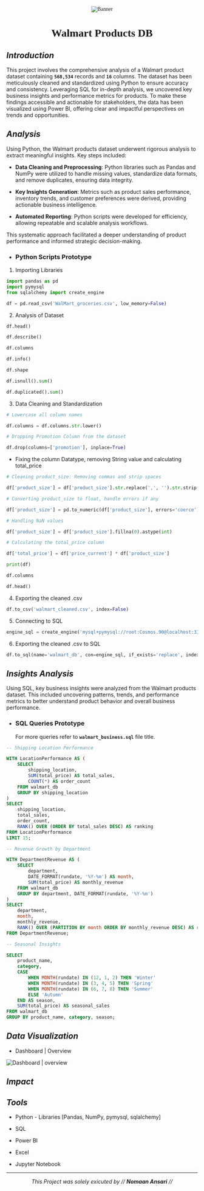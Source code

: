<div align="center" style="font-family: Times New Roman, serif">
    <img src="" alt="Banner">
    <h1><b>Walmart Products DB</b></h1>
</div>

## *Introduction*

This project involves the comprehensive analysis of a Walmart product dataset containing **`568,534`** records and **`16`** columns. 
The dataset has been meticulously cleaned and standardized using Python to ensure accuracy and consistency. 
Leveraging SQL for in-depth analysis, we uncovered key business insights and performance metrics for products. 
To make these findings accessible and actionable for stakeholders, the data has been visualized using Power BI, offering clear and impactful perspectives on trends and opportunities.

## *Analysis*

Using Python, the Walmart products dataset underwent rigorous analysis to extract meaningful insights. Key steps included:

- **Data Cleaning and Preprocessing**: Python libraries such as Pandas and NumPy were utilized to handle missing values, standardize data formats, and remove duplicates, ensuring data integrity.

- **Key Insights Generation**: Metrics such as product sales performance, inventory trends, and customer preferences were derived, providing actionable business intelligence.

- **Automated Reporting**: Python scripts were developed for efficiency, allowing repeatable and scalable analysis workflows.

This systematic approach facilitated a deeper understanding of product performance and informed strategic decision-making.

- ### Python Scripts Prototype

1. Importing Libraries

```python
import pandas as pd
import pymysql
from sqlalchemy import create_engine
```
```python
df = pd.read_csv('WalMart_groceries.csv', low_memory=False)
```

2. Analysis of Dataset

```python
df.head()

df.describe()

df.columns

df.info()

df.shape

df.isnull().sum()

df.duplicated().sum()
```

3. Data Cleaning and Standardization

```python
# Lowercase all column names

df.columns = df.columns.str.lower()

# Dropping Promotion Column from the dataset

df.drop(columns=['promotion'], inplace=True)
```

- Fixing the column Datatype, removing String value and calculating total_price
```python
# Cleaning product_size: Removing commas and strip spaces

df['product_size'] = df['product_size'].str.replace(',', '').str.strip()
```

```python
# Converting product_size to float, handle errors if any

df['product_size'] = pd.to_numeric(df['product_size'], errors='coerce')
```

```python
# Handling NaN values

df['product_size'] = df['product_size'].fillna(0).astype(int)
```

```python
# Calculating the total_price column

df['total_price'] = df['price_current'] * df['product_size']

print(df)
```

```python
df.columns

df.head()
```

4. Exporting the cleaned .csv

```python
df.to_csv('walmart_cleaned.csv', index=False)
```

5. Connecting to SQL

```python
engine_sql = create_engine('mysql+pymysql://root:Cosmos.90@localhost:3306/walmart')
```

6. Exporting the cleaned .csv to SQL

```python
df.to_sql(name='walmart_db', con=engine_sql, if_exists='replace', index=False)
```

## *Insights Analysis*

Using SQL, key business insights were analyzed from the Walmart products dataset. 
This included uncovering patterns, trends, and performance metrics to better understand product behavior and overall business performance.

- ### SQL Queries Prototype

    For more queries refer to **`walmart_business.sql`** file title.

```sql
-- Shipping Location Performance

WITH LocationPerformance AS (
    SELECT 
        shipping_location,
        SUM(total_price) AS total_sales,
        COUNT(*) AS order_count
    FROM walmart_db
    GROUP BY shipping_location
)
SELECT 
    shipping_location,
    total_sales,
    order_count,
    RANK() OVER (ORDER BY total_sales DESC) AS ranking
FROM LocationPerformance
LIMIT 15;
```

```sql
-- Revenue Growth by Department

WITH DepartmentRevenue AS (
    SELECT 
        department,
        DATE_FORMAT(rundate, '%Y-%m') AS month,
        SUM(total_price) AS monthly_revenue
    FROM walmart_db
    GROUP BY department, DATE_FORMAT(rundate, '%Y-%m')
)
SELECT 
    department,
    month,
    monthly_revenue,
    RANK() OVER (PARTITION BY month ORDER BY monthly_revenue DESC) AS ranking
FROM DepartmentRevenue;
```

```sql
-- Seasonal Insights

SELECT 
    product_name,
    category,
    CASE 
        WHEN MONTH(rundate) IN (12, 1, 2) THEN 'Winter'
        WHEN MONTH(rundate) IN (3, 4, 5) THEN 'Spring'
        WHEN MONTH(rundate) IN (6, 7, 8) THEN 'Summer'
        ELSE 'Autumn'
    END AS season,
    SUM(total_price) AS seasonal_sales
FROM walmart_db
GROUP BY product_name, category, season;
```

## *Data Visualization*

- Dashboard | Overview

<div>
 <img src="dashboard.png" alt="Dashboard | overview" width">
</div>

## *Impact*




## *Tools*

- Python - Libraries [Pandas, NumPy, pymysql, sqlalchemy]

- SQL

- Power BI

- Excel

- Jupyter Notebook

---

<div align="center">
    <i> This Project was solely exicuted by // <b>Nomaan Ansari</b> //</i>
</div>